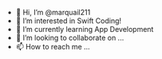 - 👋 Hi, I’m @marquail211
- 👀 I’m interested in Swift Coding!
- 🌱 I’m currently learning App Development 
- 💞️ I’m looking to collaborate on ...
- 📫 How to reach me ...

<!---
marquail211/marquail211 is a ✨ special ✨ repository because its `README.md` (this file) appears on your GitHub profile.
You can click the Preview link to take a look at your changes.
--->
